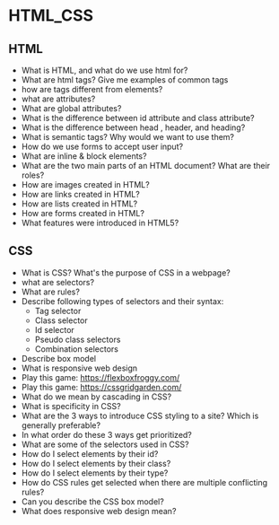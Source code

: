 # HTML_CSS
## HTML
- What is HTML, and what do we use html for?
- What are html tags? Give me examples of common tags
- how are tags different from elements?
- what are attributes?
- What are global attributes?
- What is the difference between id attribute and class attribute?
- What is the difference between head , header, and heading?
- What is semantic tags? Why would we want to use them?
- How do we use forms to accept user input?
- What are inline & block elements?
- What are the two main parts of an HTML document? What are their roles?
- How are images created in HTML?
- How are links created in HTML?
- How are lists created in HTML?
- How are forms created in HTML?
- What features were introduced in HTML5?


## CSS
- What is CSS? What's the purpose of CSS in a webpage?
- what are selectors?
- What are rules?
- Describe following types of selectors and their syntax:
	- Tag selector
	- Class selector
	- Id selector
	- Pseudo class selectors
	- Combination selectors
- Describe box model
- What is responsive web design
- Play this game: https://flexboxfroggy.com/
- Play this game: https://cssgridgarden.com/
- What do we mean by cascading in CSS?
- What is specificity in CSS?
- What are the 3 ways to introduce CSS styling to a site? Which is generally preferable?
- In what order do these 3 ways get prioritized?
- What are some of the selectors used in CSS?
- How do I select elements by their id?
- How do I select elements by their class?
- How do I select elements by their type?
- How do CSS rules get selected when there are multiple conflicting rules?
- Can you describe the CSS box model?
- What does responsive web design mean?